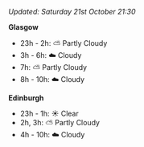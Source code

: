 *Updated: Saturday 21st October 21:30*

**Glasgow**

* 23h - 2h: :partly_sunny: Partly Cloudy
* 3h - 6h: :cloud: Cloudy
* 7h: :partly_sunny: Partly Cloudy
* 8h - 10h: :cloud: Cloudy

**Edinburgh**

* 23h - 1h: :sunny: Clear
* 2h, 3h: :partly_sunny: Partly Cloudy
* 4h - 10h: :cloud: Cloudy
